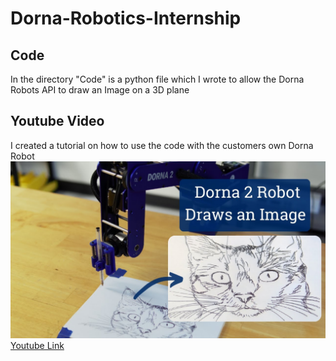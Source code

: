 # Dorna-Robotics-Internship
## Code
 In the directory "Code" is a python file which I wrote to allow the Dorna Robots API to draw an Image on a 3D plane
 ## Youtube Video
 I created a tutorial on how to use the code with the customers own Dorna Robot
 ![](/Pictures/thumbnail.jpg "Youtube Video")
 [Youtube Link](https://www.youtube.com/watch?v=N5IlFthJBqI&t=27s)

